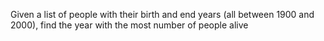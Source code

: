 Given a list of people with their birth and end years (all between 1900 and 2000), find the year with the most number of people alive
